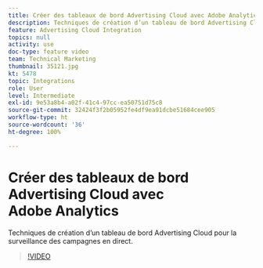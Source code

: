 ```yaml
---
title: Créer des tableaux de bord Advertising Cloud avec Adobe Analytics
description: Techniques de création d’un tableau de bord Advertising Cloud pour la surveillance des campagnes en direct.
feature: Advertising Cloud Integration
topics: null
activity: use
doc-type: feature video
team: Technical Marketing
thumbnail: 35121.jpg
kt: 5478
topic: Integrations
role: User
level: Intermediate
exl-id: 9e53a8b4-a02f-41c4-97cc-ea50751d75c8
source-git-commit: 32424f3f2b05952fe4df9ea91dcbe51684cee905
workflow-type: ht
source-wordcount: '36'
ht-degree: 100%

---
```


# Créer des tableaux de bord Advertising Cloud avec Adobe Analytics

Techniques de création d’un tableau de bord Advertising Cloud pour la surveillance des campagnes en direct.

>[!VIDEO](https://video.tv.adobe.com/v/35121/?quality=12&learn=on)
